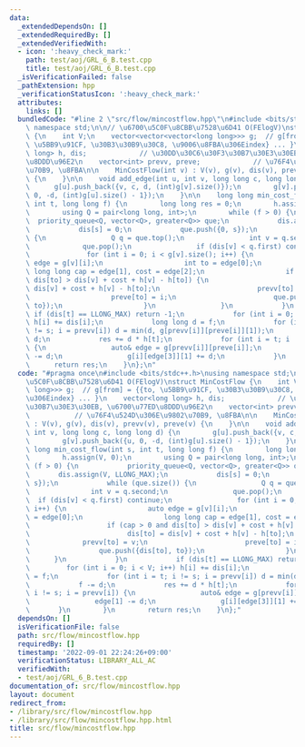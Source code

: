 ```yaml
---
data:
  _extendedDependsOn: []
  _extendedRequiredBy: []
  _extendedVerifiedWith:
  - icon: ':heavy_check_mark:'
    path: test/aoj/GRL_6_B.test.cpp
    title: test/aoj/GRL_6_B.test.cpp
  _isVerificationFailed: false
  _pathExtension: hpp
  _verificationStatusIcon: ':heavy_check_mark:'
  attributes:
    links: []
  bundledCode: "#line 2 \"src/flow/mincostflow.hpp\"\n#include <bits/stdc++.h>\nusing\
    \ namespace std;\n\n// \u6700\u5C0F\u8CBB\u7528\u6D41 O(FElogV)\nstruct MinCostFlow\
    \ {\n    int V;\n    vector<vector<vector<long long>>> g;  // g[from] = {{to,\
    \ \u5BB9\u91CF, \u30B3\u30B9\u30C8, \u9006\u8FBA\u306Eindex} ... }\n    vector<long\
    \ long> h, dis;             // \u30DD\u30C6\u30F3\u30B7\u30E3\u30EB, \u6700\u77ED\
    \u8DDD\u96E2\n    vector<int> prevv, preve;             // \u76F4\u524D\u306E\u9802\
    \u70B9, \u8FBA\n\n    MinCostFlow(int v) : V(v), g(v), dis(v), prevv(v), preve(v)\
    \ {\n    }\n\n    void add_edge(int u, int v, long long c, long long d) {\n  \
    \      g[u].push_back({v, c, d, (int)g[v].size()});\n        g[v].push_back({u,\
    \ 0, -d, (int)g[u].size() - 1});\n    }\n\n    long long min_cost_flow(int s,\
    \ int t, long long f) {\n        long long res = 0;\n        h.assign(V, 0);\n\
    \        using Q = pair<long long, int>;\n        while (f > 0) {\n          \
    \  priority_queue<Q, vector<Q>, greater<Q>> que;\n            dis.assign(V, LLONG_MAX);\n\
    \            dis[s] = 0;\n            que.push({0, s});\n            while (que.size())\
    \ {\n                Q q = que.top();\n                int v = q.second;\n   \
    \             que.pop();\n                if (dis[v] < q.first) continue;\n  \
    \              for (int i = 0; i < g[v].size(); i++) {\n                    auto\
    \ edge = g[v][i];\n                    int to = edge[0];\n                   \
    \ long long cap = edge[1], cost = edge[2];\n                    if (cap > 0 and\
    \ dis[to] > dis[v] + cost + h[v] - h[to]) {\n                        dis[to] =\
    \ dis[v] + cost + h[v] - h[to];\n                        prevv[to] = v;\n    \
    \                    preve[to] = i;\n                        que.push({dis[to],\
    \ to});\n                    }\n                }\n            }\n           \
    \ if (dis[t] == LLONG_MAX) return -1;\n            for (int i = 0; i < V; i++)\
    \ h[i] += dis[i];\n            long long d = f;\n            for (int i = t; i\
    \ != s; i = prevv[i]) d = min(d, g[prevv[i]][preve[i]][1]);\n            f -=\
    \ d;\n            res += d * h[t];\n            for (int i = t; i != s; i = prevv[i])\
    \ {\n                auto& edge = g[prevv[i]][preve[i]];\n                edge[1]\
    \ -= d;\n                g[i][edge[3]][1] += d;\n            }\n        }\n  \
    \      return res;\n    }\n};\n"
  code: "#pragma once\n#include <bits/stdc++.h>\nusing namespace std;\n\n// \u6700\
    \u5C0F\u8CBB\u7528\u6D41 O(FElogV)\nstruct MinCostFlow {\n    int V;\n    vector<vector<vector<long\
    \ long>>> g;  // g[from] = {{to, \u5BB9\u91CF, \u30B3\u30B9\u30C8, \u9006\u8FBA\
    \u306Eindex} ... }\n    vector<long long> h, dis;             // \u30DD\u30C6\u30F3\
    \u30B7\u30E3\u30EB, \u6700\u77ED\u8DDD\u96E2\n    vector<int> prevv, preve;  \
    \           // \u76F4\u524D\u306E\u9802\u70B9, \u8FBA\n\n    MinCostFlow(int v)\
    \ : V(v), g(v), dis(v), prevv(v), preve(v) {\n    }\n\n    void add_edge(int u,\
    \ int v, long long c, long long d) {\n        g[u].push_back({v, c, d, (int)g[v].size()});\n\
    \        g[v].push_back({u, 0, -d, (int)g[u].size() - 1});\n    }\n\n    long\
    \ long min_cost_flow(int s, int t, long long f) {\n        long long res = 0;\n\
    \        h.assign(V, 0);\n        using Q = pair<long long, int>;\n        while\
    \ (f > 0) {\n            priority_queue<Q, vector<Q>, greater<Q>> que;\n     \
    \       dis.assign(V, LLONG_MAX);\n            dis[s] = 0;\n            que.push({0,\
    \ s});\n            while (que.size()) {\n                Q q = que.top();\n \
    \               int v = q.second;\n                que.pop();\n              \
    \  if (dis[v] < q.first) continue;\n                for (int i = 0; i < g[v].size();\
    \ i++) {\n                    auto edge = g[v][i];\n                    int to\
    \ = edge[0];\n                    long long cap = edge[1], cost = edge[2];\n \
    \                   if (cap > 0 and dis[to] > dis[v] + cost + h[v] - h[to]) {\n\
    \                        dis[to] = dis[v] + cost + h[v] - h[to];\n           \
    \             prevv[to] = v;\n                        preve[to] = i;\n       \
    \                 que.push({dis[to], to});\n                    }\n          \
    \      }\n            }\n            if (dis[t] == LLONG_MAX) return -1;\n   \
    \         for (int i = 0; i < V; i++) h[i] += dis[i];\n            long long d\
    \ = f;\n            for (int i = t; i != s; i = prevv[i]) d = min(d, g[prevv[i]][preve[i]][1]);\n\
    \            f -= d;\n            res += d * h[t];\n            for (int i = t;\
    \ i != s; i = prevv[i]) {\n                auto& edge = g[prevv[i]][preve[i]];\n\
    \                edge[1] -= d;\n                g[i][edge[3]][1] += d;\n     \
    \       }\n        }\n        return res;\n    }\n};"
  dependsOn: []
  isVerificationFile: false
  path: src/flow/mincostflow.hpp
  requiredBy: []
  timestamp: '2022-09-01 22:24:26+09:00'
  verificationStatus: LIBRARY_ALL_AC
  verifiedWith:
  - test/aoj/GRL_6_B.test.cpp
documentation_of: src/flow/mincostflow.hpp
layout: document
redirect_from:
- /library/src/flow/mincostflow.hpp
- /library/src/flow/mincostflow.hpp.html
title: src/flow/mincostflow.hpp
---
```


